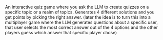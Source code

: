 An interactive quiz game where you ask the LLM to create quizzes on a specific topic or a realm of topics. Generates 4 different solutions and you get points by picking the right answer.
(later the idea is to turn this into a multiplayer game where the LLM generates questions about a specific user, that user selects the most correct answer out of the 4 options and the other players guess which answer that specific player chose)
